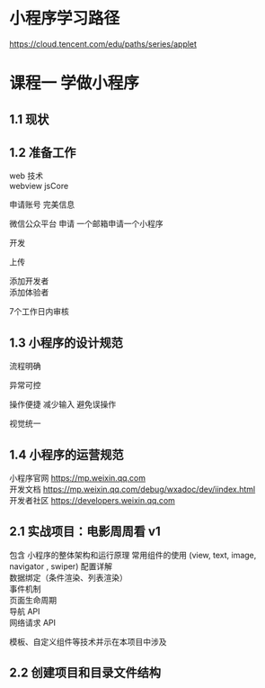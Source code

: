 # 小程序学习路径

https://cloud.tencent.com/edu/paths/series/applet

# 课程一 学做小程序  

## 1.1 现状

## 1.2 准备工作
web 技术  
webview    jsCore

申请账号 完美信息 

微信公众平台 申请  一个邮箱申请一个小程序

开发 

上传

添加开发者  
添加体验者  

7个工作日内审核

## 1.3 小程序的设计规范
流程明确

异常可控

操作便捷
    减少输入 避免误操作 

视觉统一

## 1.4 小程序的运营规范

小程序官网  https://mp.weixin.qq.com  
开发文档    https://mp.weixin.qq.com/debug/wxadoc/dev/iindex.html  
开发者社区  https://developers.weixin.qq.com  

## 2.1 实战项目：电影周周看 v1  
包含  小程序的整体架构和运行原理
常用组件的使用 (view, text, image, navigator , swiper)
配置详解  
数据绑定（条件渲染、列表渲染）  
事件机制  
页面生命周期  
导航 API  
网络请求 API  

模板、自定义组件等技术并示在本项目中涉及  

## 2.2 创建项目和目录文件结构





